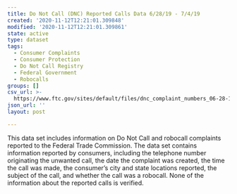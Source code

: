 ```yaml
---
title: Do Not Call (DNC) Reported Calls Data 6/28/19 - 7/4/19
created: '2020-11-12T12:21:01.309848'
modified: '2020-11-12T12:21:01.309861'
state: active
type: dataset
tags:
  - Consumer Complaints
  - Consumer Protection
  - Do Not Call Registry
  - Federal Government
  - Robocalls
groups: []
csv_url: >-
  https://www.ftc.gov/sites/default/files/dnc_complaint_numbers_06-28-19thru07-04-19.csv
json_url: ''
layout: post

---
```

This data set includes information on Do Not Call and robocall complaints reported to the Federal Trade Commission. The data set contains information reported by consumers, including the telephone number originating the unwanted call, the date the complaint was created, the time the call was made, the consumer’s city and state locations reported, the subject of the call, and whether the call was a robocall. None of the information about the reported calls is verified.
